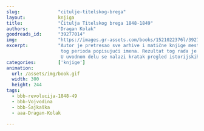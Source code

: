 ```yaml
---
slug:              "citulje-titelskog-brega"
layout:            knjiga
title:             "Čitulja Titelskog brega 1848-1849"
authors:           "Dragan Kolak"
goodreads_id:      "39277014"
img:               "https://images.gr-assets.com/books/1521022376l/39277014.jpg"
excerpt:           "Autor je pretresao sve arhive i matične knjige mesta Šajkaške za period revolucije 1848-49 i fizički prošao groblja iz 
                    tog perioda popisujući imena. Rezultat tog rada je iscrpan spisak žrtava tog rata, vojnih i civilnih.
                    U uvodnom delu se nalazi kratak pregled istorijskih događaja za Šajkašku i po pojedinim mestima i pojašnjenja metodologije."
categories:        ['knjige']
animation:
  url: /assets/img/book.gif
  width: 300
  height: 244
tags:
  - bbb-revolucija-1848-49
  - bbb-Vojvodina
  - bbb-Šajkaška
  - aaa-Dragan-Kolak

---
```


